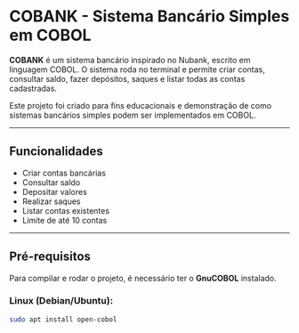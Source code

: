 # COBANK - Sistema Bancário Simples em COBOL

**COBANK** é um sistema bancário inspirado no Nubank, escrito em linguagem COBOL. O sistema roda no terminal e permite criar contas, consultar saldo, fazer depósitos, saques e listar todas as contas cadastradas.

Este projeto foi criado para fins educacionais e demonstração de como sistemas bancários simples podem ser implementados em COBOL.

---

## Funcionalidades

- Criar contas bancárias
- Consultar saldo
- Depositar valores
- Realizar saques
- Listar contas existentes
- Limite de até 10 contas

---

## Pré-requisitos

Para compilar e rodar o projeto, é necessário ter o **GnuCOBOL** instalado.

### Linux (Debian/Ubuntu):
```bash
sudo apt install open-cobol
